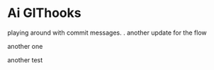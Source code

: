 # Ai GIThooks
playing around with commit messages.
. another update for the flow


another one

another test